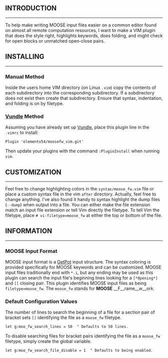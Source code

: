 ## INTRODUCTION
---
To help make writing MOOSE input files easier on a common editor found on
almost all remote computation resources, I want to make a VIM plugin that does
the style right, highlights keywords, does folding, and might check for open
blocks or unmatched open-close pairs.

## INSTALLING
---
### Manual Method
Inside the users home VIM directory (on Linux `.vim`) copy the contents of each
subdirectory into the corresponding subdirectory. If a subdirectory does not
exist then create that subdirectory. Ensure that syntax, indentation, and
folding is on by filetype.

### [Vundle](https://github.com/VundleVim/Vundle.vim) Method
Assuming you have already set up
[Vundle](https://github.com/VundleVim/Vundle.vim), place this plugin line in
the `.vimrc` to install:
```vim
Plugin 'elementx54/moosefw_vim.git'
```
Then update your plugins with the command `:PluginInstall` when running `vim`.

## CUSTOMIZATION
---
Feel free to change highlighting colors in the `syntax/moose_fw.vim` file or
place a custom syntax file in the vim `after` directory. Actually, feel free to
change anything.
I've also found it handy to syntax highlight the dump files (`--dump`) when
output into a file. You can either make the file extension match an input file
extension or tell Vim directly the filetype.
To tell Vim the filetype, place `# vi:filetype=moose_fw` at either the top or
bottom of the file.

## INFORMATION
---
### MOOSE Input Format
MOOSE input format is a [GetPot](http://getpot.sourceforge.net/) input
structure. The syntax coloring is provided specifically for MOOSE keywords and
can be customized. MOOSE input files traditionally end with `*.i`, but any
ending may be used as this plugin can search the input file's beginning
lines looking for a `[*Opening*]` and `[]` closing pair. This plugin identifies
MOOSE input files as being `filetype=moose_fw`. The `moose_fw` stands for
__MOOSE__ __F__rame__w__ork.

### Default Configuration Values
The number of lines to search the beginning of a file for a section pair of
bracket sets `[]` identifying the file as a `moose_fw` filetype.
```vim
let g:moo_fw_search_lines = 50  " Defaults to 50 lines.
```
  
To disable searching files for bracket pairs identifying the file as a
`moose_fw` filetype, simply create the global variable.
```vim
let g:moo_fw_search_file_disable = 1  " Defaults to being enabled.
```
